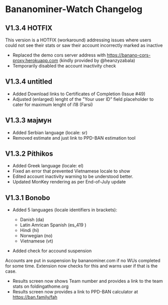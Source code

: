 # Bananominer-Watch Changelog

## V1.3.4 HOTFIX

This version is a HOTFIX (workaround) addressing issues where users could not see their stats or saw their account incorrectly marked as inactive
- Replaced the demo cors server address with https://banano-cors-proxy.herokuapp.com (kindly provided by @heanzyzabala)
- Temporarily disabled the account inactivity check

## V1.3.4 untitled

- Added Download links to Certificates of Completion (Issue #49)
- Adjusted (enlarged) lenght of the "Your user ID" field placeholder to cater for maximum lenght of i18 (Farsi)

## V1.3.3 мајмун

- Added Serbian language (locale: sr)
- Removed estimate and just link to PPD-BAN estimation tool

## V1.3.2 Píthikos

- Added Greek language (locale: el)
- Fixed an error that prevented Vietnamese locale to show
- Edited account inactivity warning to be understood better.
- Updated MonKey rendering as per End-of-July update


## V1.3.1 Bonobo

- Added 5 languages (locale identifiers in brackets):
  -  Danish (da)
  -  Latin Amrican Spanish (es_419 )
  -  Hindi (hi)
  -  Norwegian (no)
  -  Vietnamese (vt)

- Added check for accound suspension

Accounts are put in suspension by bananominer.com if no WUs completed for some time.
Extension now checks for this and warns user if that is the case.

- Results screen now shows Team number and provides a link to the team stats on foldingathome.org
- Results screen now provides a link to PPD-BAN calculator at https://ban.family/fah



